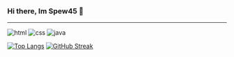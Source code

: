 ### Hi there, Im Spew45 👋
<hr>

<img alt="html" src="https://img.shields.io/badge/Learning-html-orange/?logo=html&logoColor=e54c21=&color=e54c21">
<img alt="css" src="https://img.shields.io/badge/Learning-css-blue/?logo=css&logoColor=264de4=&color=264de4">
<img alt="java" src="https://img.shields.io/badge/Learning-javascript-yellow/?logo=javascript&logoColor=f7e018=&color=f7e018">

[![Top Langs](https://github-readme-stats.vercel.app/api/top-langs/?username=Spew45&theme=dark)](https://github.com/anuraghazra/github-readme-stats)
[![GitHub Streak](https://github-readme-streak-stats.herokuapp.com?user=Spew45&theme=dark&date_format=M%20j%5B%2C%20Y%5D)](https://git.io/streak-stats)


